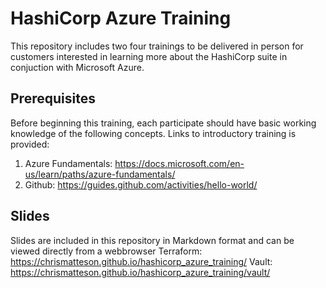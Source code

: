 # HashiCorp Azure Training
This repository includes two four trainings to be delivered in person for customers interested in learning more about the HashiCorp suite in conjuction with Microsoft Azure.

## Prerequisites
Before beginning this training, each participate should have basic working knowledge of the following concepts. Links to introductory training is provided:

1) Azure Fundamentals: https://docs.microsoft.com/en-us/learn/paths/azure-fundamentals/
2) Github: https://guides.github.com/activities/hello-world/

## Slides
Slides are included in this repository in Markdown format and can be viewed directly from a webbrowser
Terraform: https://chrismatteson.github.io/hashicorp_azure_training/
Vault: https://chrismatteson.github.io/hashicorp_azure_training/vault/
